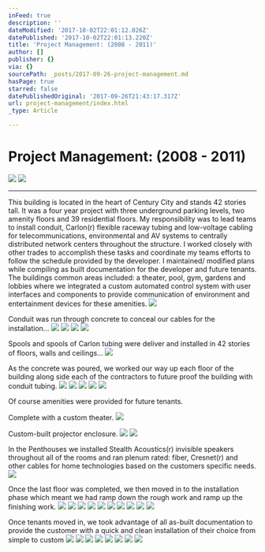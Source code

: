 ```yaml
---
inFeed: true
description: ''
dateModified: '2017-10-02T22:01:12.026Z'
datePublished: '2017-10-02T22:01:13.220Z'
title: 'Project Management: (2008 - 2011)'
author: []
publisher: {}
via: {}
sourcePath: _posts/2017-09-26-project-management.md
hasPage: true
starred: false
datePublishedOriginal: '2017-09-26T21:43:17.317Z'
url: project-management/index.html
_type: Article

---
```

# Project Management: (2008 - 2011)
![](https://the-grid-user-content.s3-us-west-2.amazonaws.com/8b062a90-c027-4ca9-bf6c-1426397ba0df.jpg)
![](https://the-grid-user-content.s3-us-west-2.amazonaws.com/49f1e941-e716-4c11-8ff9-455b05c64cdc.jpg)

---

This building is located in the heart of Century City and stands 42 stories tall. It was a four year project with three underground parking levels, two amenity floors and 39 residential floors. My responsibility was to lead teams to install conduit, Carlon(r) flexible raceway tubing and low-voltage cabling for telecommunications, environmental and AV systems to centrally distributed network centers throughout the structure. I worked closely with other trades to accomplish these tasks and coordinate my teams efforts to follow the schedule provided by the developer. I maintained/ modified plans while compiling as built documentation for the developer and future tenants. The buildings common areas included: a theater, pool, gym, gardens and lobbies where we integrated a custom automated control system with user interfaces and components to provide communication of environment and entertainment devices for these amenities.
![](https://the-grid-user-content.s3-us-west-2.amazonaws.com/8412b32f-101a-42eb-ab28-a29629cc3f4f.jpg)

Conduit was run through concrete to conceal our cables for the installation...
![](https://the-grid-user-content.s3-us-west-2.amazonaws.com/dbb76b04-9a74-412f-8b93-e91a970459ae.jpg)
![](https://the-grid-user-content.s3-us-west-2.amazonaws.com/fb11f0d6-e741-4c1d-9be7-ca3e6e1d9cea.jpg)
![](https://the-grid-user-content.s3-us-west-2.amazonaws.com/9aa2fff6-85ba-47fd-a198-e8a3bf6c5cdd.jpg)
![](https://s3-us-west-2.amazonaws.com/the-grid-img/p/2f6df920837fd2b7c7d5c15623a2e3e1b0502b1e.jpg)

Spools and spools of Carlon tubing were deliver and installed in 42 stories of floors, walls and ceilings...
![](https://the-grid-user-content.s3-us-west-2.amazonaws.com/21ecc641-35ab-4292-8296-ff240be017fc.jpg)

As the concrete was poured, we worked our way up each floor of the building along side each of the contractors to future proof the building with conduit tubing.
![](https://the-grid-user-content.s3-us-west-2.amazonaws.com/e312d3f6-f781-4b0c-8633-a1f179a67ed4.jpg)
![](https://the-grid-user-content.s3-us-west-2.amazonaws.com/3c1020be-f348-495c-a7b9-252ec7a13f11.jpg)
![](https://the-grid-user-content.s3-us-west-2.amazonaws.com/56bfbd5c-3436-44a5-8fc1-8af137e3db2a.jpg)
![](https://the-grid-user-content.s3-us-west-2.amazonaws.com/d4ad1b89-3f5e-4a9a-a3ca-ae6ac57f4d10.jpg)
![](https://the-grid-user-content.s3-us-west-2.amazonaws.com/7ca3653f-10c3-4d36-88a6-01760481ad8b.jpg)

Of course amenities were provided for future tenants.

Complete with a custom theater.
![](https://the-grid-user-content.s3-us-west-2.amazonaws.com/928f5f2a-05ca-4a7d-a5e4-8a526a89622f.jpg)

Custom-built projector enclosure.
![](https://the-grid-user-content.s3-us-west-2.amazonaws.com/85eaa392-5597-4b09-8c7a-f2c6cd4d8de0.jpg)
![](https://s3-us-west-2.amazonaws.com/the-grid-img/p/0a870db8da19504448e167f26186293c6049b071.jpg)

In the Penthouses we installed Stealth Acoustics(r) invisible speakers throughout all of the rooms and ran plenum rated: fiber, Cresnet(r) and other cables for home technologies based on the customers specific needs.
![](https://the-grid-user-content.s3-us-west-2.amazonaws.com/daa4e605-9e22-408f-b818-c9cf2cc2d8ec.jpg)

Once the last floor was completed, we then moved in to the installation phase which meant we had ramp down the rough work and ramp up the finishing work.
![](https://the-grid-user-content.s3-us-west-2.amazonaws.com/9d2d5456-5467-490d-916d-674103a01a47.jpg)
![](https://the-grid-user-content.s3-us-west-2.amazonaws.com/455c616b-765b-41e4-99a9-c275cdd10a9d.jpg)
![](https://the-grid-user-content.s3-us-west-2.amazonaws.com/8f4136c6-66b7-480c-ac1b-b212c538e6ae.jpg)
![](https://the-grid-user-content.s3-us-west-2.amazonaws.com/549e14cb-7d62-491d-909b-f327da156be2.jpg)
![](https://the-grid-user-content.s3-us-west-2.amazonaws.com/26f3c055-9d76-4298-ae94-537092003604.jpg)
![](https://the-grid-user-content.s3-us-west-2.amazonaws.com/e00e54a9-626e-4a69-b5d1-198ba1ca5867.jpg)
![](https://the-grid-user-content.s3-us-west-2.amazonaws.com/d448a0b4-3dbd-4212-806f-4945cca7a72c.jpg)
![](https://the-grid-user-content.s3-us-west-2.amazonaws.com/9f5b8f9c-3438-414e-ae3b-c76af4e77768.jpg)
![](https://the-grid-user-content.s3-us-west-2.amazonaws.com/24fa43a9-869f-4b74-b0de-e3ad4b4788dd.jpg)
![](https://the-grid-user-content.s3-us-west-2.amazonaws.com/40633f79-1481-4d03-a1e9-359278fb38b3.jpg)

Once tenants moved in, we took advantage of all as-built documentation to provide the customer with a quick and clean installation of their choice from simple to custom
![](https://s3-us-west-2.amazonaws.com/the-grid-img/p/096ae842792c20713a25ff02d16fcedf3d003d31.jpg)
![](https://the-grid-user-content.s3-us-west-2.amazonaws.com/0ee90fa4-7f00-42f6-a68f-d76576fca4cc.jpg)
![](https://the-grid-user-content.s3-us-west-2.amazonaws.com/8cc2e797-bf49-4366-86da-a1a1bacfcae7.jpg)
![](https://the-grid-user-content.s3-us-west-2.amazonaws.com/1b00378c-c215-4095-8ba4-14ddb0667f37.jpg)
![](https://the-grid-user-content.s3-us-west-2.amazonaws.com/7b834bd2-965e-42d9-93b9-495d6e7c444f.jpg)
![](https://the-grid-user-content.s3-us-west-2.amazonaws.com/f254bc03-7b12-41ed-bba6-73b7b50954fd.jpg)
![](https://the-grid-user-content.s3-us-west-2.amazonaws.com/dbf66107-6ea5-4595-a68e-6247b6dc5ed2.jpg)
![](https://the-grid-user-content.s3-us-west-2.amazonaws.com/47713ac9-ae86-4c23-8ff9-70643ff2e0f8.jpg)
